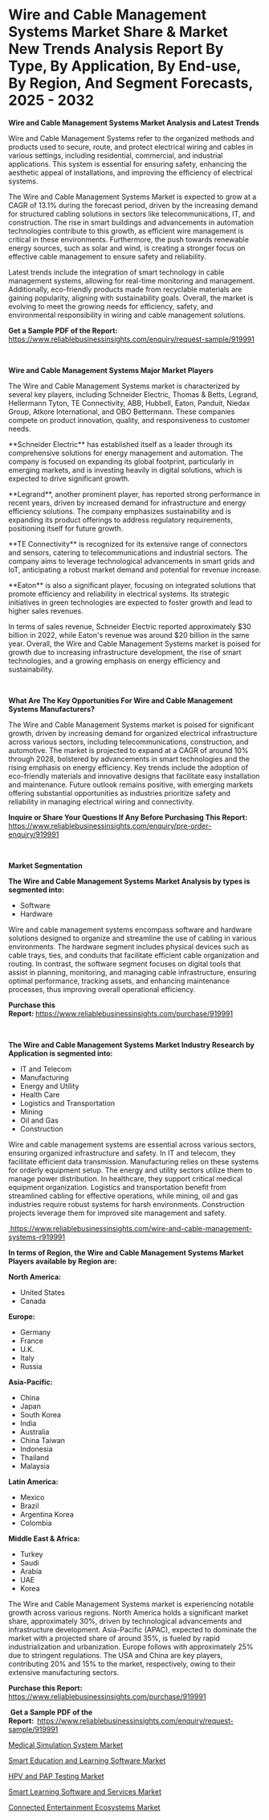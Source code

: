 <p><h1>Wire and Cable Management Systems Market Share & Market New Trends Analysis Report By Type, By Application, By End-use, By Region, And Segment Forecasts, 2025 - 2032</h1></p><p><strong>Wire and Cable Management Systems Market Analysis and Latest Trends</strong></p>
<p><p>Wire and Cable Management Systems refer to the organized methods and products used to secure, route, and protect electrical wiring and cables in various settings, including residential, commercial, and industrial applications. This system is essential for ensuring safety, enhancing the aesthetic appeal of installations, and improving the efficiency of electrical systems.</p><p>The Wire and Cable Management Systems Market is expected to grow at a CAGR of 13.1% during the forecast period, driven by the increasing demand for structured cabling solutions in sectors like telecommunications, IT, and construction. The rise in smart buildings and advancements in automation technologies contribute to this growth, as efficient wire management is critical in these environments. Furthermore, the push towards renewable energy sources, such as solar and wind, is creating a stronger focus on effective cable management to ensure safety and reliability.</p><p>Latest trends include the integration of smart technology in cable management systems, allowing for real-time monitoring and management. Additionally, eco-friendly products made from recyclable materials are gaining popularity, aligning with sustainability goals. Overall, the market is evolving to meet the growing needs for efficiency, safety, and environmental responsibility in wiring and cable management solutions.</p></p>
<p><strong>Get a Sample PDF of the Report:&nbsp;</strong> <a href="https://www.reliablebusinessinsights.com/enquiry/request-sample/919991?utm_campaign=1117&utm_medium=2&utm_source=Github&utm_content=ia&utm_term=07032025&utm_id=wire-and-cable-management-systems">https://www.reliablebusinessinsights.com/enquiry/request-sample/919991</a></p>
<p>&nbsp;</p>
<p><strong>Wire and Cable Management Systems Major Market Players</strong></p>
<p><p>The Wire and Cable Management Systems market is characterized by several key players, including Schneider Electric, Thomas & Betts, Legrand, Hellermann Tyton, TE Connectivity, ABB, Hubbell, Eaton, Panduit, Niedax Group, Atkore International, and OBO Bettermann. These companies compete on product innovation, quality, and responsiveness to customer needs.</p><p>**Schneider Electric** has established itself as a leader through its comprehensive solutions for energy management and automation. The company is focused on expanding its global footprint, particularly in emerging markets, and is investing heavily in digital solutions, which is expected to drive significant growth.</p><p>**Legrand**, another prominent player, has reported strong performance in recent years, driven by increased demand for infrastructure and energy efficiency solutions. The company emphasizes sustainability and is expanding its product offerings to address regulatory requirements, positioning itself for future growth.</p><p>**TE Connectivity** is recognized for its extensive range of connectors and sensors, catering to telecommunications and industrial sectors. The company aims to leverage technological advancements in smart grids and IoT, anticipating a robust market demand and potential for revenue increase.</p><p>**Eaton** is also a significant player, focusing on integrated solutions that promote efficiency and reliability in electrical systems. Its strategic initiatives in green technologies are expected to foster growth and lead to higher sales revenues.</p><p>In terms of sales revenue, Schneider Electric reported approximately $30 billion in 2022, while Eaton's revenue was around $20 billion in the same year. Overall, the Wire and Cable Management Systems market is poised for growth due to increasing infrastructure development, the rise of smart technologies, and a growing emphasis on energy efficiency and sustainability.</p></p>
<p>&nbsp;</p>
<p><strong>What Are The Key Opportunities For Wire and Cable Management Systems Manufacturers?</strong></p>
<p><p>The Wire and Cable Management Systems market is poised for significant growth, driven by increasing demand for organized electrical infrastructure across various sectors, including telecommunications, construction, and automotive. The market is projected to expand at a CAGR of around 10% through 2028, bolstered by advancements in smart technologies and the rising emphasis on energy efficiency. Key trends include the adoption of eco-friendly materials and innovative designs that facilitate easy installation and maintenance. Future outlook remains positive, with emerging markets offering substantial opportunities as industries prioritize safety and reliability in managing electrical wiring and connectivity.</p></p>
<p><strong>Inquire or Share Your Questions If Any Before Purchasing This Report:</strong> <a href="https://www.reliablebusinessinsights.com/enquiry/pre-order-enquiry/919991?utm_campaign=1117&utm_medium=2&utm_source=Github&utm_content=ia&utm_term=07032025&utm_id=wire-and-cable-management-systems">https://www.reliablebusinessinsights.com/enquiry/pre-order-enquiry/919991</a></p>
<p>&nbsp;</p>
<p><strong>Market Segmentation</strong></p>
<p><strong>The Wire and Cable Management Systems Market Analysis by types is segmented into:</strong></p>
<p><ul><li>Software</li><li>Hardware</li></ul></p>
<p><p>Wire and cable management systems encompass software and hardware solutions designed to organize and streamline the use of cabling in various environments. The hardware segment includes physical devices such as cable trays, ties, and conduits that facilitate efficient cable organization and routing. In contrast, the software segment focuses on digital tools that assist in planning, monitoring, and managing cable infrastructure, ensuring optimal performance, tracking assets, and enhancing maintenance processes, thus improving overall operational efficiency.</p></p>
<p><strong>Purchase this Report:&nbsp;</strong><a href="https://www.reliablebusinessinsights.com/purchase/919991?utm_campaign=1117&utm_medium=2&utm_source=Github&utm_content=ia&utm_term=07032025&utm_id=wire-and-cable-management-systems">https://www.reliablebusinessinsights.com/purchase/919991</a></p>
<p>&nbsp;</p>
<p><strong>The Wire and Cable Management Systems Market Industry Research by Application is segmented into:</strong></p>
<p><ul><li>IT and Telecom</li><li>Manufacturing</li><li>Energy and Utility</li><li>Health Care</li><li>Logistics and Transportation</li><li>Mining</li><li>Oil and Gas</li><li>Construction</li></ul></p>
<p><p>Wire and cable management systems are essential across various sectors, ensuring organized infrastructure and safety. In IT and telecom, they facilitate efficient data transmission. Manufacturing relies on these systems for orderly equipment setup. The energy and utility sectors utilize them to manage power distribution. In healthcare, they support critical medical equipment organization. Logistics and transportation benefit from streamlined cabling for effective operations, while mining, oil and gas industries require robust systems for harsh environments. Construction projects leverage them for improved site management and safety.</p></p>
<p><a href="https://www.reliablebusinessinsights.com/wire-and-cable-management-systems-r919991?utm_campaign=1117&utm_medium=2&utm_source=Github&utm_content=ia&utm_term=07032025&utm_id=wire-and-cable-management-systems">&nbsp;https://www.reliablebusinessinsights.com/wire-and-cable-management-systems-r919991</a></p>
<p><strong>In terms of Region, the Wire and Cable Management Systems Market Players available by Region are:</strong></p>
<p>
    <p> <strong> North America: </strong>
        <ul>
            <li>United States</li>
            <li>Canada</li>
        </ul>
        </p> 
    <p> <strong> Europe: </strong>
        <ul>
            <li>Germany</li>
            <li>France</li>
            <li>U.K.</li>
            <li>Italy</li>
            <li>Russia</li>
        </ul>
        </p> 
    <p> <strong> Asia-Pacific: </strong>
        <ul>
            <li>China</li>
            <li>Japan</li>
            <li>South Korea</li>
            <li>India</li>
            <li>Australia</li>
            <li>China Taiwan</li>
            <li>Indonesia</li>
            <li>Thailand</li>
            <li>Malaysia</li>
        </ul>
        </p> 
    <p> <strong> Latin America: </strong>
        <ul>
            <li>Mexico</li>
            <li>Brazil</li>
            <li>Argentina Korea</li>
            <li>Colombia</li>
        </ul>
        </p> 
    <p> <strong> Middle East & Africa: </strong>
        <ul>
            <li>Turkey</li>
            <li>Saudi</li>
            <li>Arabia</li>
            <li>UAE</li>
            <li>Korea</li>
        </ul>
    </p>
    </p>
<p><p>The Wire and Cable Management Systems market is experiencing notable growth across various regions. North America holds a significant market share, approximately 30%, driven by technological advancements and infrastructure development. Asia-Pacific (APAC), expected to dominate the market with a projected share of around 35%, is fueled by rapid industrialization and urbanization. Europe follows with approximately 25% due to stringent regulations. The USA and China are key players, contributing 20% and 15% to the market, respectively, owing to their extensive manufacturing sectors.</p></p>
<p><strong>Purchase this Report: </strong><a href="https://www.reliablebusinessinsights.com/purchase/919991?utm_campaign=1117&utm_medium=2&utm_source=Github&utm_content=ia&utm_term=07032025&utm_id=wire-and-cable-management-systems">https://www.reliablebusinessinsights.com/purchase/919991</a></p>
<p>&nbsp;<strong>Get a Sample PDF of the Report:&nbsp;&nbsp;</strong><a href="https://www.reliablebusinessinsights.com/enquiry/request-sample/919991?utm_campaign=1117&utm_medium=2&utm_source=Github&utm_content=ia&utm_term=07032025&utm_id=wire-and-cable-management-systems">https://www.reliablebusinessinsights.com/enquiry/request-sample/919991</a></p>
<p><strong></strong></p>
<p><p><a href="https://github.com/luhleickov/Market-Research-Report-List-1/blob/main/medical-simulation-system-market.md?utm_campaign=1117&utm_medium=2&utm_source=Github&utm_content=ia&utm_term=07032025&utm_id=wire-and-cable-management-systems">Medical Simulation System Market</a></p><p><a href="https://github.com/nwogudimouix/Market-Research-Report-List-1/blob/main/smart-education-and-learning-software-market.md?utm_campaign=1117&utm_medium=2&utm_source=Github&utm_content=ia&utm_term=07032025&utm_id=wire-and-cable-management-systems">Smart Education and Learning Software Market</a></p><p><a href="https://github.com/dusektwinec3/Market-Research-Report-List-1/blob/main/hpv-and-pap-testing-market.md?utm_campaign=1117&utm_medium=2&utm_source=Github&utm_content=ia&utm_term=07032025&utm_id=wire-and-cable-management-systems">HPV and PAP Testing Market</a></p><p><a href="https://github.com/sukeldrage0g/Market-Research-Report-List-1/blob/main/smart-learning-software-and-services-market.md?utm_campaign=1117&utm_medium=2&utm_source=Github&utm_content=ia&utm_term=07032025&utm_id=wire-and-cable-management-systems">Smart Learning Software and Services Market</a></p><p><a href="https://github.com/elceryaneik/Market-Research-Report-List-1/blob/main/connected-entertainment-ecosystems-market.md?utm_campaign=1117&utm_medium=2&utm_source=Github&utm_content=ia&utm_term=07032025&utm_id=wire-and-cable-management-systems">Connected Entertainment Ecosystems Market</a></p></p>